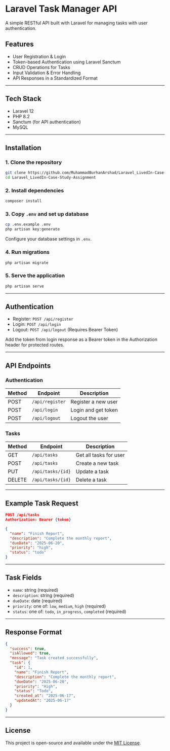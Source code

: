 # Laravel Task Manager API

A simple RESTful API built with Laravel for managing tasks with user authentication.

## Features

- User Registration & Login
- Token-based Authentication using Laravel Sanctum
- CRUD Operations for Tasks
- Input Validation & Error Handling
- API Responses in a Standardized Format

---

## Tech Stack

- Laravel 12
- PHP 8.2
- Sanctum (for API authentication)
- MySQL

---

## Installation

### 1. Clone the repository

```bash
git clone https://github.com/MuhammadBurhanArshad/Laravel_LivedIn-Case-Study-Assignment.git
cd Laravel_LivedIn-Case-Study-Assignment
````

### 2. Install dependencies

```bash
composer install
```

### 3. Copy `.env` and set up database

```bash
cp .env.example .env
php artisan key:generate
```

Configure your database settings in `.env`.

### 4. Run migrations

```bash
php artisan migrate
```

### 5. Serve the application

```bash
php artisan serve
```

---

## Authentication

* Register: `POST /api/register`
* Login: `POST /api/login`
* Logout: `POST /api/logout` (Requires Bearer Token)

Add the token from login response as a Bearer token in the Authorization header for protected routes.

---

## API Endpoints

### Authentication

| Method | Endpoint        | Description         |
| ------ | --------------- | ------------------- |
| POST   | `/api/register` | Register a new user |
| POST   | `/api/login`    | Login and get token |
| POST   | `/api/logout`   | Logout the user     |

### Tasks

| Method | Endpoint          | Description            |
| ------ | ----------------- | ---------------------- |
| GET    | `/api/tasks`      | Get all tasks for user |
| POST   | `/api/tasks`      | Create a new task      |
| PUT    | `/api/tasks/{id}` | Update a task          |
| DELETE | `/api/tasks/{id}` | Delete a task          |

---

## Example Task Request

```json
POST /api/tasks
Authorization: Bearer {token}

{
  "name": "Finish Report",
  "description": "Complete the monthly report",
  "dueDate": "2025-06-20",
  "priority": "high",
  "status": "todo"
}
```

---

## Task Fields

* `name`: string (required)
* `description`: string (required)
* `dueDate`: date (required)
* `priority`: one of: `low`, `medium`, `high` (required)
* `status`: one of: `todo`, `in_progress`, `completed` (required)

---

## Response Format

```json
{
  "success": true,
  "isAllowed": true,
  "message": "Task created successfully",
  "task": {
    "id": 1,
    "name": "Finish Report",
    "description": "Complete the monthly report",
    "dueDate": "2025-06-20",
    "priority": "High",
    "status": "Todo",
    "created_at": "2025-06-17",
    "updatedAt": "2025-06-17"
  }
}
```

---

## License

This project is open-source and available under the [MIT License](LICENSE).
